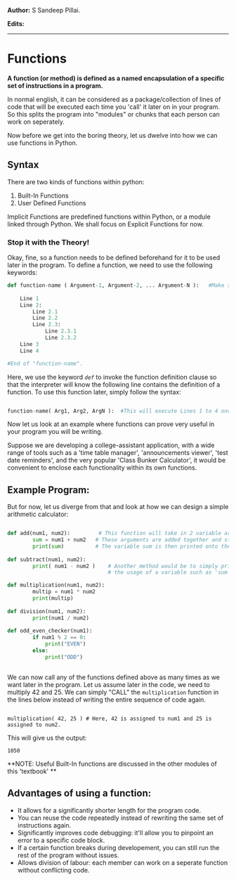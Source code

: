**Author:** S Sandeep Pillai.

**Edits:**

***

# Functions

**A function (or method) is defined as a named encapsulation of a specific set of instructions in a program.** 

In normal english, it can be considered as a package/collection of lines of code that will be executed each time you 'call' it later on in your program. So this splits the program into "modules" or chunks that each person can work on seperately.

Now before we get into the boring theory, let us dwelve into how we can use functions in Python.

## Syntax

There are two kinds of functions within python: 
1) Built-In Functions 
2) User Defined Functions

Implicit Functions are predefined functions within Python, or a module linked through Python. We shall focus on Explicit Functions 
for now.

### Stop it with the Theory! 

Okay, fine, so a function needs to be defined beforehand for it to be used later in the program. To define a function, we need
to use the following keywords:

```python
def function-name ( Argument-1, Argument-2, ... Argument-N ):   #Make sure you don't forget the colons in the end! (' : ')
    
    Line 1
    Line 2:
        Line 2.1
        Line 2.2
        Line 2.3:
            Line 2.3.1
            Line 2.3.2
    Line 3
    Line 4

#End of "function-name".
``` 
Here, we use the keyword *`def`* to invoke the function definition clause so that the interpreter will know the following line
contains the definition of a function. To use this function later, simply follow the syntax:

```python

function-name( Arg1, Arg2, ArgN ):  #This will execute Lines 1 to 4 once.

```

Now let us look at an example where functions can prove very useful in your program you will be writing.

Suppose we are developing a college-assistant application, with a wide range of tools such as a 'time table manager', 'announcements viewer', 'test date reminders', and the very popular 'Class Bunker Calculator', it would be convenient to enclose each functionality within its own functions.

## Example Program:

But for now, let us diverge from that and look at how we can design a simple arithmetic calculator:

```python

def add(num1, num2):         # This function will take in 2 variable arguments.
        sum = num1 + num2   # These arguments are added together and stored in the variable 'sum'.
        print(sum)          # The variable sum is then printed onto the console.
        
def subtract(num1, num2):
        print( num1 - num2 )    # Another method would be to simply print out the compount statement as shown, avoiding the 
                                # the usage of a variable such as 'sum', helping reduce memory usage.

def multiplication(num1, num2):
        multip = num1 * num2
        print(multip)
        
def division(num1, num2):
        print(num1 / num2)
        
def odd_even_checker(num1):
        if num1 % 2 == 0:
            print("EVEN")
        else:
            print("ODD")
        


```
We can now call any of the functions defined above as many times as we want later in the program. Let us assume later in the code, we need to multiply 42 and 25. We can simply "CALL" the `multiplication` function in the lines below instead of writing the entire sequence of code again.
```python3
 
multiplication( 42, 25 ) # Here, 42 is assigned to num1 and 25 is assigned to num2.

```

This will give us the output:


```
1050
```

**NOTE: Useful Built-In functions are discussed in the other modules of this 'textbook' ** 

## Advantages of using a function:

  * It allows for a significantly shorter length for the program code. 
  * You can reuse the code repeatedly instead of rewriting the same set of instructions again.
  * Significantly improves code debugging: it'll allow you to pinpoint an error to a specific code block.
  * If a certain function breaks during developement, you can still run the rest of the program without issues.
  * Allows division of labour: each member can work on a seperate function without conflicting code.
